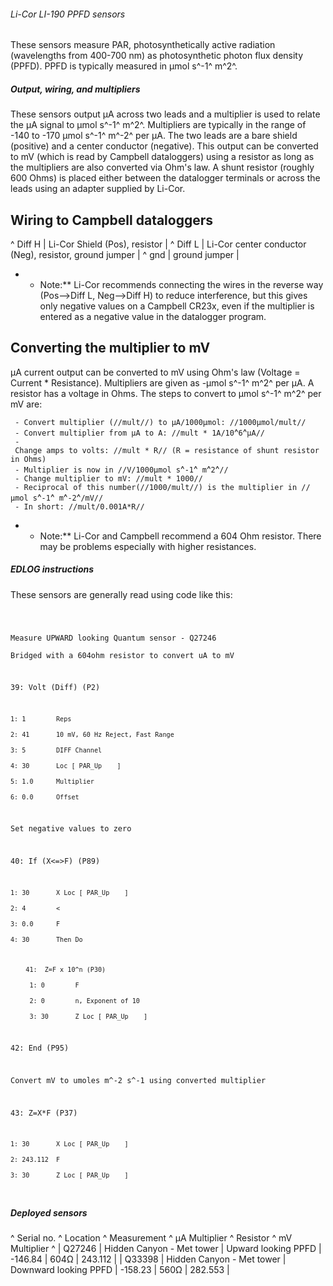 ###### Li-Cor LI-190 PPFD sensors

These sensors measure PAR, photosynthetically active radiation
(wavelengths from 400-700 nm) as photosynthetic photon flux density
(PPFD). PPFD is typically measured in μmol s^-1^ m^2^.

##### Output, wiring, and multipliers

These sensors output μA across two leads and a multiplier is used to
relate the μA signal to μmol s^-1^ m^2^. Multipliers are typically in
the range of -140 to -170 μmol s^-1^ m^-2^ per μA. The two leads are a
bare shield (positive) and a center conductor (negative). This output
can be converted to mV (which is read by Campbell dataloggers) using a
resistor as long as the multipliers are also converted via Ohm's law. A
shunt resistor (roughly 600 Ohms) is placed either between the
datalogger terminals or across the leads using an adapter supplied by
Li-Cor.

Wiring to Campbell dataloggers
------------------------------

\^ Diff H | Li-Cor Shield (Pos), resistor | \^ Diff L | Li-Cor center
conductor (Neg), resistor, ground jumper | \^ gnd | ground jumper |

-   -   Note:\*\* Li-Cor recommends connecting the wires in the reverse
        way (Pos--&gt;Diff L, Neg--&gt;Diff H) to reduce interference,
        but this gives only negative values on a Campbell CR23x, even if
        the multiplier is entered as a negative value in the
        datalogger program.

Converting the multiplier to mV
-------------------------------

μA current output can be converted to mV using Ohm's law (Voltage =
Current \* Resistance). Multipliers are given as -μmol s^-1^ m^2^ per
μA. A resistor has a voltage in Ohms. The steps to convert to μmol s^-1^
m^2^ per mV are:

` - Convert multiplier (//mult//) to μA/1000μmol: //1000μmol/mult//`\
` - Convert multiplier from μA to A: //mult * 1A/10`^`6`^`μA//`\
` - Change amps to volts: //mult * R// (R = resistance of shunt resistor in Ohms)`\
` - Multiplier is now in //V/1000μmol s`^`-1`^` m`^`2`^`//`\
` - Change multiplier to mV: //mult * 1000//`\
` - Reciprocal of this number(//1000/mult//) is the multiplier in //μmol s`^`-1`^` m`^`-2`^`/mV//`\
` - In short: //mult/0.001A*R//`

-   -   Note:\*\* Li-Cor and Campbell recommend a 604 Ohm resistor.
        There may be problems especially with higher resistances.

##### EDLOG instructions

These sensors are generally read using code like this:

<code>

Measure UPWARD looking Quantum sensor - Q27246\
Bridged with a 604ohm resistor to convert uA to mV

39: Volt (Diff) (P2)

`1: 1        Reps`\
`2: 41       10 mV, 60 Hz Reject, Fast Range`\
`3: 5        DIFF Channel`\
`4: 30       Loc [ PAR_Up    ]`\
`5: 1.0      Multiplier`\
`6: 0.0      Offset`

Set negative values to zero

40: If (X&lt;=&gt;F) (P89)

`1: 30       X Loc [ PAR_Up    ]`\
`2: 4        <`\
`3: 0.0      F`\
`4: 30       Then Do`

`    41:  Z=F x 10^n (P30)`\
`     1: 0        F`\
`     2: 0        n, Exponent of 10`\
`     3: 30       Z Loc [ PAR_Up    ]`

42: End (P95)

Convert mV to umoles m\^-2 s\^-1 using converted multiplier

43: Z=X\*F (P37)

`1: 30       X Loc [ PAR_Up    ]`\
`2: 243.112  F`\
`3: 30       Z Loc [ PAR_Up    ]`

</code>

##### Deployed sensors

\^ Serial no. \^ Location \^ Measurement \^ μA Multiplier \^ Resistor \^
mV Multiplier \^ | Q27246 | Hidden Canyon - Met tower | Upward looking
PPFD | -146.84 | 604Ω | 243.112 | | Q33398 | Hidden Canyon - Met tower |
Downward looking PPFD | -158.23 | 560Ω | 282.553 |
